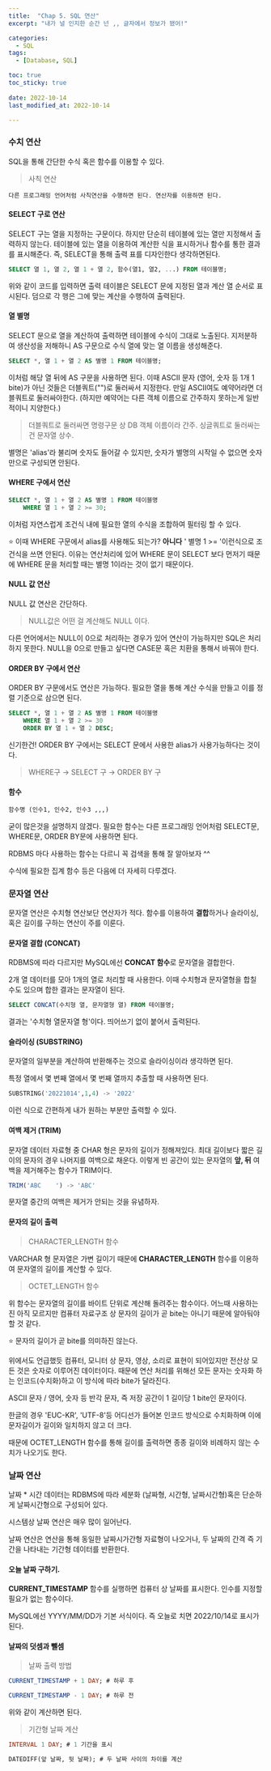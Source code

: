 ```yaml
---
title:  "Chap 5. SQL 연산" 
excerpt: "내가 널 인지한 순간 넌 ,, 글자에서 정보가 됐어!"

categories:
  - SQL
tags:
  - [Database, SQL]

toc: true
toc_sticky: true
 
date: 2022-10-14
last_modified_at: 2022-10-14

---
```



### 수치 연산 

SQL을 통해 간단한 수식 혹은 함수를 이용할 수 있다. 

> 사칙 연산 

    다른 프로그래밍 언어처럼 사칙연산을 수행하면 된다. 연산자를 이용하면 된다. 

#### SELECT 구로 연산

SELECT 구는 열을 지정하는 구문이다. 하지만 단순히 테이블에 있는 열만 지정해서 출력하지 않는다. 테이블에 있는 열을 이용하여 계산한 식을 표시하거나 함수를 통한 결과를 표시해준다. 즉, SELECT을 통해 출력 표를 디자인한다 생각하면된다. 

```sql
SELECT 열 1, 열 2, 열 1 + 열 2, 함수(열1, 열2, ...) FROM 테이블명;
```

위와 같이 코드를 입력하면 출력 테이블은 SELECT 문에 지정된 열과 계산 열 순서로 표시된다. 덤으로 각 행은 그에 맞는 계산을 수행하여 출력된다. 

#### 열 별명

SELECT 문으로 열을 계산하여 출력하면 테이블에 수식이 그대로 노출된다. 지저분하여 생산성을 저해하니 AS 구문으로 수식 열에 맞는 열 이름을 생성해준다. 

```sql
SELECT *, 열 1 + 열 2 AS 별명 1 FROM 테이블명;
```

이처럼 해당 열 뒤에 AS 구문을 사용하면 된다. 이때 ASCII 문자 (영어, 숫자 등 1개 1 bite)가 아닌 것들은 더블쿼트("")로 둘러싸서 지정한다. 만일 ASCII여도 예약어라면 더블쿼트로 둘러싸야한다. (하지만 예약어는 다른 객체 이름으로 간주하지 못하는게 일반적이니 지양한다.)

> 더블쿼트로 둘러싸면 명령구문 상 DB 객체 이름이라 간주. 
> 싱글쿼트로 둘러싸는건 문자열 상수. 

별명은 'alias'라 불리며 숫자도 들어갈 수 있지만, 숫자가 별명의 시작일 수 없으면 숫자만으로 구성되면 안된다. 

#### WHERE 구에서 연산

```sql
SELECT *, 열 1 + 열 2 AS 별명 1 FROM 테이블명
    WHERE 열 1 + 열 2 >= 30;
```

이처럼 자연스럽게 조건식 내에 필요한 열의 수식을 조합하여 필터링 할 수 있다. 

⭐ 이때 WHERE 구문에서 alias를 사용해도 되는가? **아니다** ' 별명 1 >= '이런식으로 조건식을 쓰면 안된다. 이유는 연산처리에 있어 WHERE 문이 SELECT 보다 먼저기 때문에 WHERE 문을 처리할 때는 별명 1이라는 것이 없기 때문이다. 

#### NULL 값 연산 

NULL 값 연산은 간단하다. 

> NULL값은 어떤 걸 계산해도 NULL 이다. 

다른 언어에서는  NULL이 0으로 처리하는 경우가 있어 연산이 가능하지만 SQL은 처리하지 못한다. NULL을 0으로 만들고 싶다면 CASE문 혹은 치환을 통해서 바꿔야 한다. 

#### ORDER BY 구에서 연산

ORDER BY 구문에서도 연산은 가능하다. 필요한 열을 통해 계산 수식을 만들고 이를 정렬 기준으로 삼으면 된다. 

```sql
SELECT *, 열 1 + 열 2 AS 별명 1 FROM 테이블명
    WHERE 열 1 + 열 2 >= 30
    ORDER BY 열 1 + 열 2 DESC;
```

신기한건! ORDER BY 구에서는 SELECT 문에서 사용한 alias가 사용가능하다는 것이다.

> WHERE구 $\to$ SELECT 구 $\to$ ORDER BY 구

#### 함수 

```sql
함수명 (인수1, 인수2, 인수3 ,,,)
```

굳이 많은것을 설명하지 않겠다. 필요한 함수는 다른 프로그래밍 언어처럼 SELECT문, WHERE문, ORDER BY문에 사용하면 된다. 

RDBMS 마다 사용하는 함수는 다르니 꼭 검색을 통해 잘 알아보자 ^^

수식에 필요한 집계 함수 등은 다음에 더 자세히 다루겠다. 

### 문자열 연산 

문자열 연산은 수치형 연산보단 연산자가 적다. 함수를 이용하여 **결합**하거나 슬라이싱, 혹은 길이를 구하는 연산이 주를 이룬다. 

#### 문자열 결합 (CONCAT)

RDBMS에 따라 다르지만 MySQL에선 **CONCAT 함수**로 문자열을 결합한다. 

2개 열 데이터를 모아 1개의 열로 처리할 때 사용한다. 이때 수치형과 문자열형을 합칠 수도 있으며 합한 결과는 문자열이 된다. 

```sql
SELECT CONCAT(수치형 열, 문자열형 열) FROM 테이블명;
```

결과는 '수치형 열문자열 형'이다. 띄어쓰기 없이 붙어서 출력된다. 

#### 슬라이싱 (SUBSTRING)

문자열의 일부분을 계산하여 반환해주는 것으로 슬라이싱이라 생각하면 된다. 

특정 열에서 몇 번째 열에서 몇 번째 열까지 추출할 때 사용하면 된다. 

```sql
SUBSTRING('20221014',1,4) -> '2022'
```

이런 식으로 간편하게 내가 원하는 부분만 출력할 수 있다. 

#### 여백 제거 (TRIM)

문자열 데이터 자료형 중 CHAR 형은 문자의 길이가 정해져있다. 최대 길이보다 짧은 길이의 문자의 경우 나머지를 여백으로 채운다. 이렇게 빈 공간이 있는 문자열의 **앞, 뒤** 여백을 제거해주는 함수가 TRIM이다. 

```sql
TRIM('ABC    ') -> 'ABC'
```

문자열 중간의 여백은 제거가 안되는 것을 유념하자. 

#### 문자의 길이 출력

> CHARACTER_LENGTH 함수

VARCHAR 형 문자열은 가변 길이기 때문에 **CHARACTER_LENGTH** 함수를 이용하여 문자열의 길이를 계산할 수 있다. 

> OCTET_LENGTH 함수

위 함수는 문자열의 길이를 바이트 단위로 계산해 돌려주는 함수이다. 어느때 사용하는진 아직 모르지만 컴퓨터 자료구조 상 문자의 길이가 곧 bite는 아니기 때문에 알아둬야 할 것 같다. 

⭐ 문자의 길이가 곧 bite를 의미하진 않는다. 

위에서도 언급했듯 컴퓨터, 모니터 상 문자, 영상, 소리로 표현이 되어있지만 전산상 모든 것은 숫자로 이루어진 데이터이다. 때문에 연산 처리를 위해선 모든 문자는 숫자화 하는 인코드(수치화)하고 이 방식에 따라 bite가 달라진다. 

ASCII 문자 / 영어, 숫자 등 반각 문자, 즉 저장 공간이 1 길이당 1 bite인 문자이다. 

한글의 경우 'EUC-KR', 'UTF-8'등 어디선가 들어본 인코드 방식으로 수치화하며 이에 문자길이가 길이와 일치하지 않고 더 크다. 

때문에 OCTET_LENGTH 함수를 통해 길이를 출력하면 종종 길이와 비례하지 않는 수치가 나오기도 한다.


### 날짜 연산

날짜 * 시간 데이터는 RDBMS에 따라 세분화 (날짜형, 시간형, 날짜시간형)혹은 단순하게 날짜시간형으로 구성되어 있다. 

시스템상 날짜 연산은 매우 많이 일어난다. 

날짜 연산은 연산을 통해 동일한 날짜시가간형 자료형이 나오거나, 두 날짜의 간격 즉 기간을 나타내는 기간형 데이터를 반환한다. 

#### 오늘 날짜 구하기. 

**CURRENT_TIMESTAMP** 함수를 실행하면 컴퓨터 상 날짜를 표시한다. 인수를 지정할 필요가 없는 함수이다. 

MySQL에선 YYYY/MM/DD가 기본 서식이다. 즉 오늘로 치면 2022/10/14로 표시가 된다. 


#### 날짜의 덧셈과 뺄셈

> 날짜 출력 방법

```sql
CURRENT_TIMESTAMP + 1 DAY; # 하루 후 

CURRENT_TIMESTAMP - 1 DAY; # 하루 전 
```

위와 같이 계산하면 된다. 

> 기간형 날짜 계산

```sql
INTERVAL 1 DAY; # 1 기간을 표시

DATEDIFF(앞 날짜, 뒷 날짜); # 두 날짜 사이의 차이를 계산
```